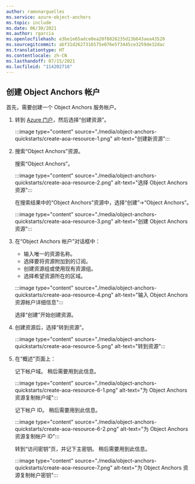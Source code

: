 ```yaml
---
author: ramonarguelles
ms.service: azure-object-anchors
ms.topic: include
ms.date: 06/30/2021
ms.author: rgarcia
ms.openlocfilehash: e3be1e65adce8ea20f8826235d13b643aea43520
ms.sourcegitcommit: abf31d2627316575e076e5f3445ce3259de32dac
ms.translationtype: HT
ms.contentlocale: zh-CN
ms.lasthandoff: 07/15/2021
ms.locfileid: "114202716"
---
```

## <a name="create-an-object-anchors-account"></a>创建 Object Anchors 帐户

首先，需要创建一个 Object Anchors 服务帐户。

1. 转到 [Azure 门户](https://portal.azure.com/)，然后选择“创建资源”。

   :::image type="content" source="./media/object-anchors-quickstarts/create-aoa-resource-1.png" alt-text="创建新资源":::

2. 搜索“Object Anchors”资源。

   搜索“Object Anchors”。

   :::image type="content" source="./media/object-anchors-quickstarts/create-aoa-resource-2.png" alt-text="选择 Object Anchors 资源":::

   在搜索结果中的“Object Anchors”资源中，选择“创建”->“Object Anchors”。

   :::image type="content" source="./media/object-anchors-quickstarts/create-aoa-resource-3.png" alt-text="创建 Object Anchors 资源":::

3. 在“Object Anchors 帐户”对话框中：
    * 输入唯一的资源名称。
    * 选择要将资源附加到的订阅。
    * 创建资源组或使用现有资源组。
    * 选择希望资源所在的区域。

    :::image type="content" source="./media/object-anchors-quickstarts/create-aoa-resource-4.png" alt-text="输入 Object Anchors 资源帐户详细信息":::

    选择“创建”开始创建资源。

4. 创建资源后，选择“转到资源”。

   :::image type="content" source="./media/object-anchors-quickstarts/create-aoa-resource-5.png" alt-text="转到资源":::

5. 在“概述”页面上：

   记下帐户域。 稍后需要用到此信息。

   :::image type="content" source="./media/object-anchors-quickstarts/create-aoa-resource-6-1.png" alt-text="为 Object Anchors 资源复制帐户域":::

   记下帐户 ID。 稍后需要用到此信息。

   :::image type="content" source="./media/object-anchors-quickstarts/create-aoa-resource-6-2.png" alt-text="为 Object Anchors 资源复制帐户 ID":::

   转到“访问密钥”页，并记下主密钥。 稍后需要用到此信息。

   :::image type="content" source="./media/object-anchors-quickstarts/create-aoa-resource-7.png" alt-text="为 Object Anchors 资源复制帐户密钥":::
